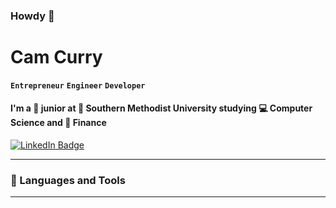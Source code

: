 ### Howdy 👋

# Cam Curry

**`Entrepreneur`**
**`Engineer`**
**`Developer`**

####  I'm a 🥸 junior at 🏫 Southern Methodist University studying 💻 Computer Science and 💼 Finance

<div id="badges">
  <a href="https://www.linkedin.com/in/cameron-curry-b35b98260/" target="_blank" rel="noopener">
    <img src="https://img.shields.io/badge/LinkedIn-blue?style=for-the-badge&logo=linkedin&logoColor=white" alt="LinkedIn Badge"/>
  </a>
</div>

---

### 🧰 Languages and Tools



---

